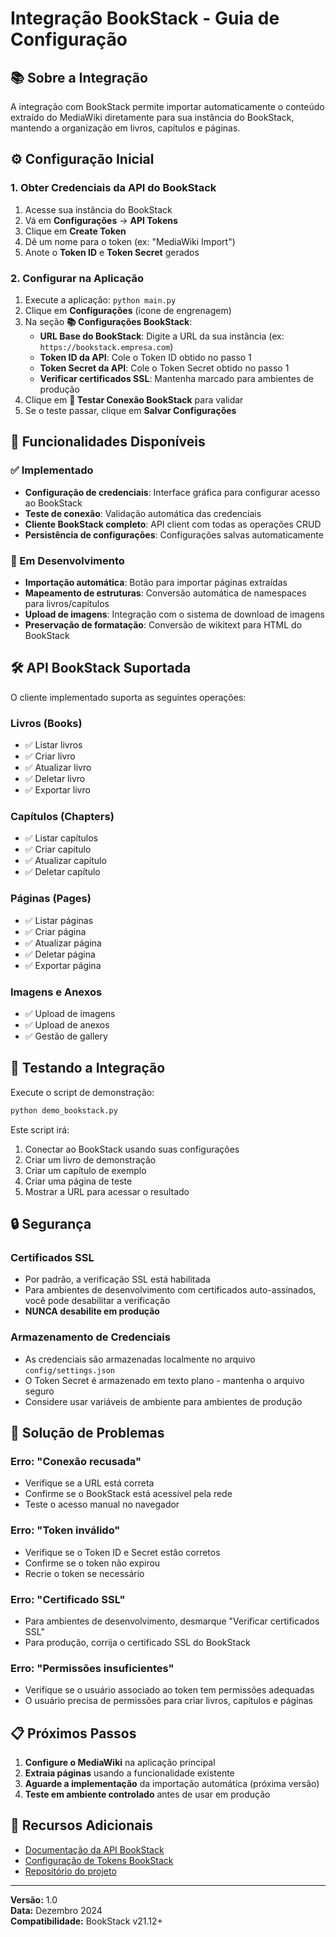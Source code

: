 # Integração BookStack - Guia de Configuração

## 📚 Sobre a Integração

A integração com BookStack permite importar automaticamente o conteúdo extraído do MediaWiki diretamente para sua instância do BookStack, mantendo a organização em livros, capítulos e páginas.

## ⚙️ Configuração Inicial

### 1. Obter Credenciais da API do BookStack

1. Acesse sua instância do BookStack
2. Vá em **Configurações** → **API Tokens**
3. Clique em **Create Token**
4. Dê um nome para o token (ex: "MediaWiki Import")
5. Anote o **Token ID** e **Token Secret** gerados

### 2. Configurar na Aplicação

1. Execute a aplicação: `python main.py`
2. Clique em **Configurações** (ícone de engrenagem)
3. Na seção **📚 Configurações BookStack**:
   - **URL Base do BookStack**: Digite a URL da sua instância (ex: `https://bookstack.empresa.com`)
   - **Token ID da API**: Cole o Token ID obtido no passo 1
   - **Token Secret da API**: Cole o Token Secret obtido no passo 1
   - **Verificar certificados SSL**: Mantenha marcado para ambientes de produção
4. Clique em **🔗 Testar Conexão BookStack** para validar
5. Se o teste passar, clique em **Salvar Configurações**

## 🚀 Funcionalidades Disponíveis

### ✅ Implementado

- **Configuração de credenciais**: Interface gráfica para configurar acesso ao BookStack
- **Teste de conexão**: Validação automática das credenciais
- **Cliente BookStack completo**: API client com todas as operações CRUD
- **Persistência de configurações**: Configurações salvas automaticamente

### 🔄 Em Desenvolvimento

- **Importação automática**: Botão para importar páginas extraídas
- **Mapeamento de estruturas**: Conversão automática de namespaces para livros/capítulos
- **Upload de imagens**: Integração com o sistema de download de imagens
- **Preservação de formatação**: Conversão de wikitext para HTML do BookStack

## 🛠️ API BookStack Suportada

O cliente implementado suporta as seguintes operações:

### Livros (Books)
- ✅ Listar livros
- ✅ Criar livro
- ✅ Atualizar livro
- ✅ Deletar livro
- ✅ Exportar livro

### Capítulos (Chapters)
- ✅ Listar capítulos
- ✅ Criar capítulo
- ✅ Atualizar capítulo
- ✅ Deletar capítulo

### Páginas (Pages)
- ✅ Listar páginas
- ✅ Criar página
- ✅ Atualizar página
- ✅ Deletar página
- ✅ Exportar página

### Imagens e Anexos
- ✅ Upload de imagens
- ✅ Upload de anexos
- ✅ Gestão de gallery

## 🧪 Testando a Integração

Execute o script de demonstração:

```bash
python demo_bookstack.py
```

Este script irá:
1. Conectar ao BookStack usando suas configurações
2. Criar um livro de demonstração
3. Criar um capítulo de exemplo
4. Criar uma página de teste
5. Mostrar a URL para acessar o resultado

## 🔒 Segurança

### Certificados SSL
- Por padrão, a verificação SSL está habilitada
- Para ambientes de desenvolvimento com certificados auto-assinados, você pode desabilitar a verificação
- **NUNCA desabilite em produção**

### Armazenamento de Credenciais
- As credenciais são armazenadas localmente no arquivo `config/settings.json`
- O Token Secret é armazenado em texto plano - mantenha o arquivo seguro
- Considere usar variáveis de ambiente para ambientes de produção

## 🐛 Solução de Problemas

### Erro: "Conexão recusada"
- Verifique se a URL está correta
- Confirme se o BookStack está acessível pela rede
- Teste o acesso manual no navegador

### Erro: "Token inválido"
- Verifique se o Token ID e Secret estão corretos
- Confirme se o token não expirou
- Recrie o token se necessário

### Erro: "Certificado SSL"
- Para ambientes de desenvolvimento, desmarque "Verificar certificados SSL"
- Para produção, corrija o certificado SSL do BookStack

### Erro: "Permissões insuficientes"
- Verifique se o usuário associado ao token tem permissões adequadas
- O usuário precisa de permissões para criar livros, capítulos e páginas

## 📋 Próximos Passos

1. **Configure o MediaWiki** na aplicação principal
2. **Extraia páginas** usando a funcionalidade existente
3. **Aguarde a implementação** da importação automática (próxima versão)
4. **Teste em ambiente controlado** antes de usar em produção

## 🔗 Recursos Adicionais

- [Documentação da API BookStack](https://demo.bookstackapp.com/api/docs)
- [Configuração de Tokens BookStack](https://www.bookstackapp.com/docs/admin/hacking-bookstack/#api-authentication)
- [Repositório do projeto](https://github.com/BookStackApp/BookStack)

---

**Versão:** 1.0  
**Data:** Dezembro 2024  
**Compatibilidade:** BookStack v21.12+
